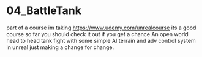 # 04_BattleTank
part of a course im taking https://www.udemy.com/unrealcourse its a good course so far you should check it out if you get a chance
An open world head to head tank fight with some simple AI terrain and adv control system in unreal 
just making a change for change.